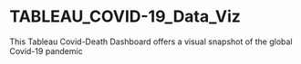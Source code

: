 # TABLEAU_COVID-19_Data_Viz
This Tableau Covid-Death Dashboard offers a visual snapshot of the global Covid-19 pandemic
